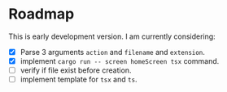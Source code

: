 # Roadmap

This is early development version. I am currently considering:
- [x] Parse 3 arguments `action` and `filename` and `extension`.
- [x] implement `cargo run -- screen homeScreen tsx` command.
- [ ] verify if file exist before creation.
- [ ] implement template for `tsx` and `ts`.
